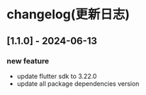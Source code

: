 # changelog(更新日志)

## [1.1.0] - 2024-06-13

### new feature

- update flutter sdk to 3.22.0  
- update all package dependencies version

